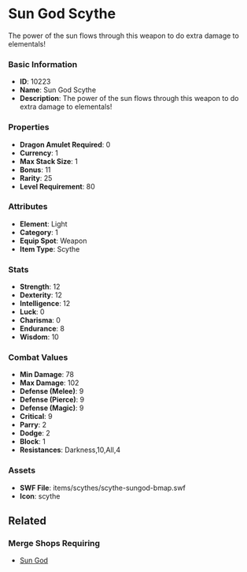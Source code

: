 # Sun God Scythe

The power of the sun flows through this weapon to do extra damage to elementals! 

### Basic Information

- **ID**: 10223
- **Name**: Sun God Scythe
- **Description**: The power of the sun flows through this weapon to do extra damage to elementals! 

### Properties

- **Dragon Amulet Required**: 0
- **Currency**: 1
- **Max Stack Size**: 1
- **Bonus**: 11
- **Rarity**: 25
- **Level Requirement**: 80

### Attributes

- **Element**: Light
- **Category**: 1
- **Equip Spot**: Weapon
- **Item Type**: Scythe

### Stats

- **Strength**: 12
- **Dexterity**: 12
- **Intelligence**: 12
- **Luck**: 0
- **Charisma**: 0
- **Endurance**: 8
- **Wisdom**: 10

### Combat Values

- **Min Damage**: 78
- **Max Damage**: 102
- **Defense (Melee)**: 9
- **Defense (Pierce)**: 9
- **Defense (Magic)**: 9
- **Critical**: 9
- **Parry**: 2
- **Dodge**: 2
- **Block**: 1
- **Resistances**: Darkness,10,All,4

### Assets

- **SWF File**: items/scythes/scythe-sungod-bmap.swf
- **Icon**: scythe

## Related

### Merge Shops Requiring

- [Sun God](../merge-shops/145-sun-god.md)

